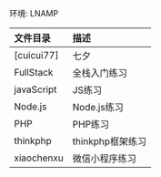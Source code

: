 环境: LNAMP

|文件目录|描述|
|:---|:---|
|[cuicui77]|七夕|
|FullStack|全栈入门练习|
|javaScript|JS练习|
|Node.js|Node.js练习|
|PHP|PHP练习|
|thinkphp|thinkphp框架练习|
|xiaochenxu|微信小程序练习|
